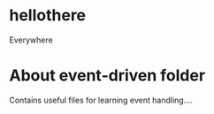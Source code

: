 # hellothere
Everywhere

# About event-driven folder
Contains useful files for learning event handling....
